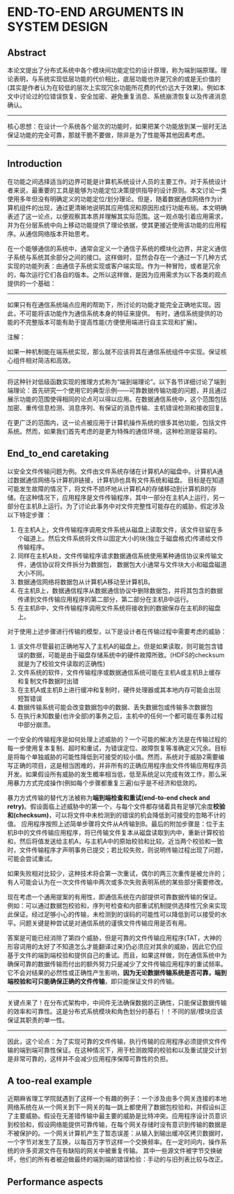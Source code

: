 # END-TO-END ARGUMENTS IN SYSTEM DESIGN

## Abstract

本论文提出了分布式系统中各个模块间功能定位的设计原理，称为端到端原理。理论表明，与系统实现低层功能的代价相比，底层功能也许是冗余的或是无价值的(其实是作者认为在较低的层次上实现冗余功能所花费的代价远大于效果)。例如本文中讨论过的位错误恢复、安全加密、避免重复消息、系统崩溃恢复以及传递消息确认。

------

核心思想：在设计一个系统各个层次的功能时，如果把某个功能放到某一层时无法保证功能的完全可靠，那就干脆不要做，除非是为了性能等其他因素考虑。

------

## Introduction

在功能之间选择适当的边界可能是计算机系统设计人员的主要工作。对于系统设计者来说，最重要的工具是能够为功能定位决策提供指导的设计原则。本文讨论一类使用多年但没有明确定义的功能定位/划分理论。但是，随着数据通信网络作为计算机组件的出现，通过更清晰地说明其应用情况和原因形成行功能布局。本文明确表述了这一论点，以便观察其本质并理解其实际范围。这一观点吸引着应用需求，并为在分层系统中向上移动功能提供了理论依据，使其更接近使用该功能的应用程序。从通信网络版本开始思考。

在一个能够通信的系统中，通常会定义一个通信子系统的模块化边界，并定义通信子系统与系统其余部分之间的接口。这样做时，显然会存在一个通过一下几种方式实现的功能列表：由通信子系统实现或客户端实现。作为一种冒险，或者是冗余的，每次运行它们各自的版本。之所以这样做，是因为应用需求为以下各类的观点提供的一个基础：

------

如果只有在通信系统端点应用的帮助下，所讨论的功能才能完全正确地实现。因此，不可能将该功能作为通信系统本身的特征来提供。 有时，通信系统提供的功能的不完整版本可能有助于提高性能(方便使用端进行自主实现和扩展)。

注解：

如果一种机制能在端系统实现，那么就不应该将其在通信系统组件中实现。保证核心组件相对简洁和高效。

------

将这种针对低级函数实现的推理方式称为“端到端理论”。以下各节详细讨论了端到端理论：首先研究一个使用它的典型示例——可靠数据传输功能的问题，并且通过展示功能的范围使得相同的论点可以得以应用。在数据通信系统中，这个范围包括加密、重传信息检测、消息序列、有保证的消息传输、主机错误检测和接收回复。

在更广泛的范围内，这一论点被应用于计算机操作系统的很多其他功能，包括文件系统。然而，如果我们首先考虑的是更为特殊的通信环境，这种检测是容易的。

## End_to_end caretaking

 以安全文件传输问题为例。文件由文件系统存储在计算机A的磁盘中。计算机A通过数据通信网络与计算机B链接，计算机B也具有文件系统和磁盘。 目标是在知道可能发生故障的情况下，将文件不损坏地从计算机A的存储移动到计算机B的存储。在这种情况下，应用程序是文件传输程序，其中一部分在主机A上运行，另一部分在主机B上运行。为了讨论此事务中对文件完整性可能存在的威胁，假定涉及以下特定步骤 ：

1. 在主机A上，文件传输程序调用文件系统从磁盘上读取文件，该文件驻留在多个磁道上。然后文件系统将文件以固定大小的块(独立于磁盘格式)传递给文件传输程序。
2. 同样在主机A处，文件传输程序请求数据通信系统使用某种通信协议来传输文件，通信协议将文件拆分为数据包， 数据包大小通常与文件块大小和磁盘磁道大小不同。
3. 数据通信网络将数据包从计算机A移动至计算机B。
4. 在主机B上，数据通信程序从数据通信协议中删除数据包，并将其包含的数据传递到文件传输应用程序的第二部分，第二部分在主机B中运行。
5. 在主机B中，文件传输程序调用文件系统将接收到的数据保存在主机B的磁盘上。

对于使用上述步骤进行传输的模型，以下是设计者在传输过程中需要考虑的威胁：

1. 该文件尽管最初正确地写入了主机A的磁盘上。但是如果读取，则可能包含错误的数据，可能是由于磁盘存储系统中的硬件故障所致。(HDFS的checksum就是为了校验文件读取的正确性)
2. 文件系统的软件，文件传输程序或数据通信系统可能在主机A或主机B上缓存和复制文件数据时出错
3. 在主机A或主机B上进行缓冲和复制时，硬件处理器或其本地内存可能会出现短暂错误
4. 数据传输系统可能会改变数据包中的数据、丢失数据包或传输多次数据包
5. 在执行未知数量(也许全部)的事务之后，主机中的任何一个都可能在事务过程中部分崩溃。

一个安全的传输程序是如何处理上述威胁的？一个可能的解决方法是在传输过程的每一步使用复本复制、超时和重试，为错误定位、故障恢复等准确定义冗余。目标是将每个单独威胁的可能性降低到可接受的较小值。然而，系统对于威胁2需要编写正确的项目，这是相当困难的，并非所有的正确应用程序由文件传输应用程序员开发。如果假设所有威胁的发生概率相当低，低至系统足以完成有效工作，那么采用暴力方式完成操作(例如每个步骤都重复三遍)似乎是不经济和低效的。

暴力方式传输的替代方法被称为**端到端检查和重试(end-to-end check and retry)**。假设面临上述威胁中的第一个，与每个文件都存储着具有足够冗余度**校验和(checksum)**，可以将文件中未检测到的错误的机会降低到可接受的忽略不计的值。 应用程序按照上述简单步骤将文件从A传输到B。最后的附加步骤是：位于主机B中的文件传输应用程序，将已传输文件复本从磁盘读取到内中，重新计算校验和，然后将值发送给主机A，与主机A中的原始校验和比较。近当两个校验和一致时，文件传输程序才声明事务已提交；若比较失败，则说明传输过程出现了问题，可能会尝试重试。

如果失败相对比较少，这种技术将会第一次重试，偶尔的两三次重传是被允许的；有人可能会认为在一次文件传输中两次或多次失败表明系统的某些部分需要修改。

现在考虑一个通用提案的有用性，即通信系统在内部提供可靠数据传输的保证。 例如：可以通过数据包校验和，序列号检查和内部重试机制提供选择性冗余来实现此保证。经过足够小心的传输，未检测到的误码的可能性可以降低到可以接受的水平。问题关键是种尝试是对通信系统的谨慎文件传输应用是否有用。

答案是可能已经消除了第四个威胁，但是可靠的文件传输应用程序(TAT，大神的形容词用的太好了不知道怎么才能翻译过来)仍必须应对其余的威胁，因此它仍应基于文件的端到端校验和提供自己的重试。而且，如果这样做，则在通信系统中为确保可靠的数据传输而付出的额外努力只是减少了文件传输应用程序的重试频率。 它不会对结果的必然性或正确性产生影响，**因为无论数据传输系统是否可靠，端到端校验和可只能确保正确的文件传输**，即只能保证文件的传输。

------

关键点来了！在分布式架构中，中间件无法确保数据的正确性，只能保证数据传输的效率和可靠性。这是分布式系统模块和角色划分的基石！！不同的层/模块应该保证其职责的单一性。

------

因此，这个论点：为了实现可靠的文件传输，执行传输的应用程序必须提供文件传输的端到端可靠性保证。在这种情况下，用于检测故障的校验和以及重试提交计划是非常可靠的，这样并不会减少应用程序保障可靠性的负担。

## A too-real example

近期麻省理工学院就遇到了这样一个有趣的例子：一个涉及由多个网关连接的本地网络系统在从一个网关到下一网关的每一跳上都使用了数据包校验和，并假设纠正了主要威胁。假设在无差错传输中最主要的威胁是比特冲突。应用程序设计员意识到校验和，假设网络能提供可靠传输，在每个网关存储时没有意识到传输的数据是不被保护的。一个网关计算机产生了暂态误差：从输入到输出缓冲区拷贝数据时，一个字节对发生了互换，以每百万字节这样一个交换频率。在一定时间内，操作系统的许多资源文件在有缺陷的网关中被重复传输。 其中一些源文件被字节交换破坏，他们的所有者被迫做最终的端到端的错误检验：手动的与旧列表比较与改正。

## Performance aspects

